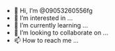- 👋 Hi, I’m @09053260556fg
- 👀 I’m interested in ...
- 🌱 I’m currently learning ...
- 💞️ I’m looking to collaborate on ...
- 📫 How to reach me ...

<!---
09053260556fg/09053260556fg is a ✨ special ✨ repository because its `README.md` (this file) appears on your GitHub profile.
You can click the Preview link to take a look at your changes.
--->
